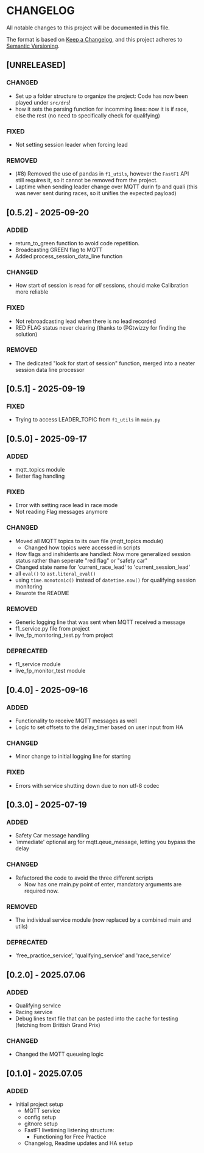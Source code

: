 # CHANGELOG

All notable changes to this project will be documented in this file.

The format is based on [Keep a Changelog](https://keepachangelog.com/en/1.1.0/),
and this project adheres to [Semantic Versioning](https://semver.org/spec/v2.0.0.html).

## [UNRELEASED]

### CHANGED
- Set up a folder structure to organize the project: Code has now been played under `src/drs`!
- how it sets the parsing function for incomming lines: now it is if race, else the rest (no need to specifically check for qualifying)

### FIXED
- Not setting session leader when forcing lead

### REMOVED
- (#8) Removed the use of pandas in `f1_utils`, however the `FastF1` API still requires it, so it cannot be removed from the project.
- Laptime when sending leader change over MQTT durin fp and quali (this was never sent during races, so it unifies the expected payload)

## [0.5.2] - 2025-09-20

### ADDED
- return_to_green function to avoid code repetition.
- Broadcasting GREEN flag to MQTT
- Added process_session_data_line function

### CHANGED
- How start of session is read for *all* sessions, should make Calibration more reliable

### FIXED
- Not rebroadcasting lead when there is no lead recorded
- RED FLAG status never clearing (thanks to @Gtwizzy for finding the solution)

### REMOVED
- The dedicated "look for start of session" function, merged into a neater session data line processor

## [0.5.1] - 2025-09-19

### FIXED
- Trying to access LEADER_TOPIC from `f1_utils` in `main.py`

## [0.5.0] - 2025-09-17

### ADDED
- mqtt_topics module
- Better flag handling

### FIXED
- Error with setting race lead in race mode
- Not reading Flag messages anymore

### CHANGED
- Moved all MQTT topics to its own file (mqtt_topics module)
  - Changed how topics were accessed in scripts
- How flags and inshidents are handled: Now more generalized session status rather than seperate "red flag" or "safety car"
- Changed state name for 'current_race_lead' to 'current_session_lead'
- all `eval()` to `ast.literal_eval()`
- using `time.monotonic()` instead of `datetime.now()` for qualifying session monitoring
- Rewrote the README

### REMOVED
- Generic logging line that was sent when MQTT received a message
- f1_service.py file from project
- live_fp_monitoring_test.py from project

### DEPRECATED
- f1_service module
- live_fp_monitor_test module

## [0.4.0] - 2025-09-16

### ADDED
- Functionality to receive MQTT messages as well
- Logic to set offsets to the delay_timer based on user input from HA

### CHANGED
- Minor change to initial logging line for starting

### FIXED
- Errors with service shutting down due to non utf-8 codec

## [0.3.0] - 2025-07-19

### ADDED
- Safety Car message handling
- 'immediate' optional arg for mqtt.qeue_message, letting you bypass the delay

### CHANGED
- Refactored the code to avoid the three different scripts
  - Now has one main.py point of enter, mandatory arguments are required now.

### REMOVED
- The individual service module (now replaced by a combined main and utils)

### DEPRECATED
- 'free_practice_service', 'qualifying_service' and 'race_service'

## [0.2.0] - 2025.07.06

### ADDED
- Qualifying service
- Racing service
- Debug lines text file that can be pasted into the cache for testing (fetching from Brittish Grand Prix)

### CHANGED
- Changed the MQTT queueing logic

## [0.1.0] - 2025.07.05

### ADDED
- Initial project setup
  - MQTT service
  - config setup
  - gitnore setup
  - FastF1 livetiming listening structure:
    - Functioning for Free Practice
  - Changelog, Readme updates and HA setup